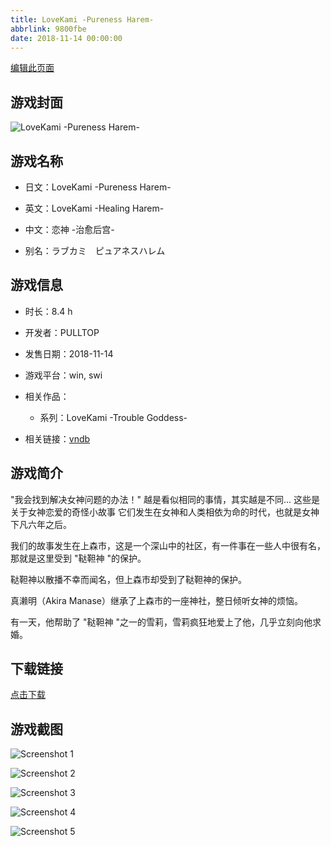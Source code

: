 ```yaml
---
title: LoveKami -Pureness Harem-
abbrlink: 9800fbe
date: 2018-11-14 00:00:00
---
```

[编辑此页面](https://github.com/ACG-3/ADV3-source/blob/main/source/_posts/games/LoveKami%20-Pureness%20Harem-.md)

## 游戏封面

![LoveKami -Pureness Harem-](https%3A//pan.timero.xyz/onedrive/img_lib_001/LoveKami%20-Pureness%20Harem-_cover.avif)


## 游戏名称

- 日文：LoveKami -Pureness Harem-
- 英文：LoveKami -Healing Harem-
- 中文：恋神 -治愈后宫-

- 别名：ラブカミ　ピュアネスハレム


## 游戏信息

- 时长：8.4 h
- 开发者：PULLTOP
- 发售日期：2018-11-14
- 游戏平台：win, swi
- 相关作品：
   - 系列：LoveKami -Trouble Goddess-

- 相关链接：[vndb](https://vndb.org/v24472)


## 游戏简介

"我会找到解决女神问题的办法！"
越是看似相同的事情，其实越是不同...
这些是关于女神恋爱的奇怪小故事
它们发生在女神和人类相依为命的时代，也就是女神下凡六年之后。

我们的故事发生在上森市，这是一个深山中的社区，有一件事在一些人中很有名，那就是这里受到 "鞑靼神 "的保护。

鞑靼神以散播不幸而闻名，但上森市却受到了鞑靼神的保护。

真濑明（Akira Manase）继承了上森市的一座神社，整日倾听女神的烦恼。

有一天，他帮助了 "鞑靼神 "之一的雪莉，雪莉疯狂地爱上了他，几乎立刻向他求婚。




## 下载链接

[点击下载](https://pan.timero.xyz/onedrive/adv_lib_001/LoveKami%20-Pureness%20Harem-)


## 游戏截图


![Screenshot 1](https%3A//pan.timero.xyz/onedrive/img_lib_001/LoveKami%20-Pureness%20Harem-_Screenshot_1.avif)

![Screenshot 2](https%3A//pan.timero.xyz/onedrive/img_lib_001/LoveKami%20-Pureness%20Harem-_Screenshot_2.avif)

![Screenshot 3](https%3A//pan.timero.xyz/onedrive/img_lib_001/LoveKami%20-Pureness%20Harem-_Screenshot_3.avif)

![Screenshot 4](https%3A//pan.timero.xyz/onedrive/img_lib_001/LoveKami%20-Pureness%20Harem-_Screenshot_4.avif)

![Screenshot 5](https%3A//pan.timero.xyz/onedrive/img_lib_001/LoveKami%20-Pureness%20Harem-_Screenshot_5.avif)

